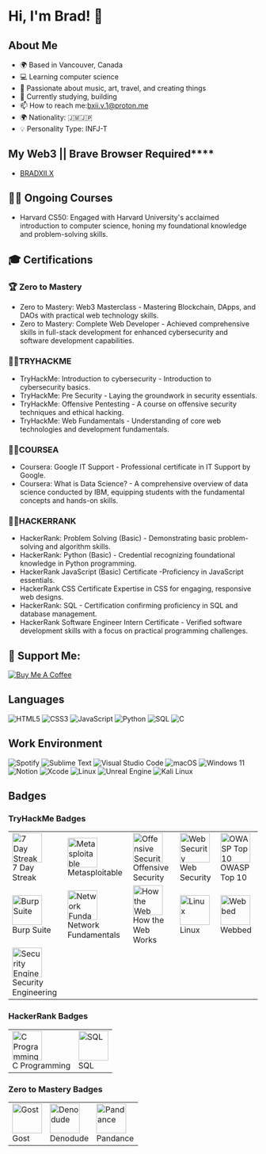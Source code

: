 # Hi, I'm Brad! 👋

## About Me
- 🌍 Based in Vancouver, Canada
- 💻 Learning computer science
- 🎨 Passionate about music, art, travel, and creating things
- 🌟 Currently studying, building
- 📫 How to reach me:bxii.v.1@proton.me
- 🌍 Nationality: 🇯🇲🇯🇵
- 💡 Personality Type: INFJ-T

## My Web3 || Brave Browser Required****
- [BRADXII.X](https://ud.me/bradxii.x)

## 🏃‍♂️ Ongoing Courses
- Harvard CS50: Engaged with Harvard University's acclaimed introduction to computer science, honing my foundational knowledge and problem-solving skills.

## 🎓 Certifications
### 🏆 Zero to Mastery
- Zero to Mastery: Web3 Masterclass - Mastering Blockchain, DApps, and DAOs with practical web technology skills.
- Zero to Mastery: Complete Web Developer - Achieved comprehensive skills in full-stack development for enhanced cybersecurity and software development capabilities.

### 🧑‍💻TRYHACKME
- TryHackMe: Introduction to cybersecurity - Introduction to cybersecurity basics.
- TryHackMe: Pre Security - Laying the groundwork in security essentials.
- TryHackMe: Offensive Pentesting - A course on offensive security techniques and ethical hacking.
- TryHackMe: Web Fundamentals - Understanding of core web technologies and development fundamentals.

### 🧑‍💻COURSEA
- Coursera: Google IT Support - Professional certificate in IT Support by Google.
- Coursera: What is Data Science? - A comprehensive overview of data science conducted by IBM, equipping students with the fundamental concepts and hands-on skills.
  
### 🧑‍💻HACKERRANK
- HackerRank: Problem Solving (Basic) - Demonstrating basic problem-solving and algorithm skills.
- HackerRank: Python (Basic) - Credential recognizing foundational knowledge in Python programming.
- HackerRank JavaScript (Basic) Certificate -Proficiency in JavaScript essentials.
- HackerRank CSS Certificate Expertise in CSS for engaging, responsive web designs.
- HackerRank: SQL - Certification confirming proficiency in SQL and database management.
- HackerRank Software Engineer Intern Certificate - Verified software development skills with a focus on practical programming challenges.

## 🤝 Support Me:
<a href="https://buymeacoffee.com/bradxii" target="_blank">
    <img src="https://img.shields.io/badge/Buy%20me%20a%20coffee-F7CA88?style=for-the-badge&logo=buy-me-a-coffee&logoColor=black" alt="Buy Me A Coffee">
</a>

## Languages
![HTML5](https://img.shields.io/badge/HTML5-E34F26?style=for-the-badge&logo=html5&logoColor=white) 
![CSS3](https://img.shields.io/badge/CSS3-1572B6?style=for-the-badge&logo=css3&logoColor=white) 
![JavaScript](https://img.shields.io/badge/JavaScript-F7DF1E?style=for-the-badge&logo=javascript&logoColor=black) 
![Python](https://img.shields.io/badge/Python-3776AB?style=for-the-badge&logo=python&logoColor=white) 
![SQL](https://img.shields.io/badge/SQL-336791?style=for-the-badge&logo=postgresql&logoColor=white)
![C](https://img.shields.io/badge/C-00599C?style=for-the-badge&logo=c&logoColor=white)

## Work Environment
![Spotify](https://img.shields.io/badge/Spotify-1DB954?style=for-the-badge&logo=spotify&logoColor=white) 
![Sublime Text](https://img.shields.io/badge/Sublime%20Text-FF9800?style=for-the-badge&logo=sublime-text&logoColor=white) 
![Visual Studio Code](https://img.shields.io/badge/Visual%20Studio%20Code-007ACC?style=for-the-badge&logo=visual-studio-code&logoColor=white) 
![macOS](https://img.shields.io/badge/macOS-000000?style=for-the-badge&logo=apple&logoColor=white) 
![Windows 11](https://img.shields.io/badge/Windows%2011-0078D4?style=for-the-badge&logo=windows&logoColor=white) 
![Notion](https://img.shields.io/badge/Notion-000000?style=for-the-badge&logo=notion&logoColor=white)
![Xcode](https://img.shields.io/badge/Xcode-1575F9?style=for-the-badge&logo=xcode&logoColor=white)
![Linux](https://img.shields.io/badge/Linux-FCC624?style=for-the-badge&logo=linux&logoColor=white)
![Unreal Engine](https://img.shields.io/badge/Unreal%20Engine-0E1128?style=for-the-badge&logo=unreal-engine&logoColor=white)
![Kali Linux](https://img.shields.io/badge/Kali%20Linux-557C94?style=for-the-badge&logo=kali-linux&logoColor=white)


## Badges

### TryHackMe Badges

<table>
  <tr>
    <td><img src="https://assets.tryhackme.com/img/badges/streak7.svg" alt="7 Day Streak" width="60"><br>7 Day Streak</td>
    <td><img src="https://assets.tryhackme.com/img/badges/metasploit.svg" alt="Metasploitable" width="60"><br>Metasploitable</td>
    <td><img src="https://assets.tryhackme.com/img/badges/introtooffensivesecurity.svg" alt="Offensive Security" width="60"><br>Offensive Security</td>
    <td><img src="https://assets.tryhackme.com/img/badges/introtowebsecurity.svg" alt="Web Security" width="60"><br>Web Security</td>
    <td><img src="https://assets.tryhackme.com/img/badges/owasptop10.svg" alt="OWASP Top 10" width="60"><br>OWASP Top 10</td>
  </tr>
  <tr>
    <td><img src="https://assets.tryhackme.com/img/badges/burpsuite.svg" alt="Burp Suite" width="60"><br>Burp Suite</td>
    <td><img src="https://assets.tryhackme.com/img/badges/networkfundamentals.svg" alt="Network Fundamentals" width="60"><br>Network Fundamentals</td>
    <td><img src="https://assets.tryhackme.com/img/badges/howthewebworks.svg" alt="How the Web Works" width="60"><br>How the Web Works</td>
    <td><img src="https://assets.tryhackme.com/img/badges/linux.svg" alt="Linux" width="60"><br>Linux</td>
    <td><img src="https://assets.tryhackme.com/img/badges/webbed.svg" alt="Webbed" width="60"><br>Webbed</td>
  </tr>
  <tr>
    <td><img src="https://assets.tryhackme.com/img/badges/introtosecurityengineering.svg" alt="Security Engineering" width="60"><br>Security Engineering</td>
  </tr>
</table>

### HackerRank Badges

<table>
  <tr>
    <td><img src="https://hrcdn.net/fcore/assets/badges/c-d1985901e6.svg" alt="C Programming" width="60"><br>C Programming</td>
    <td><img src="https://hrcdn.net/fcore/assets/badges/sql-89e76e7082.svg" alt="SQL" width="60"><br>SQL</td>
  </tr>
</table>

### Zero to Mastery Badges

<table>
  <tr>
    <td><img src="https://images.ctfassets.net/aq13lwl6616q/lpwqUgtuQezK2Gec6jrWG/9741a3486d4c3550e6590c10d061a4aa/05_Gost.png" alt="Gost" width="60"><br>Gost</td>
    <td><img src="https://images.ctfassets.net/aq13lwl6616q/5BcfwSyr28HRh82NhPIYEE/f52b5b87e7c613313b57b05715492b82/06_Denodude.png" alt="Denodude" width="60"><br>Denodude</td>
    <td><img src="https://images.ctfassets.net/aq13lwl6616q/7jSIlPIlnvumISFn3NUCZE/7a38f1f233abae3da20807fd74531cf8/04_Pandance.png" alt="Pandance" width="60"><br>Pandance</td>
  </tr>
</table>
